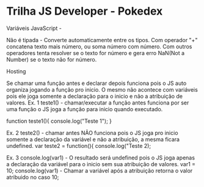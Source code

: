 # Trilha JS Developer - Pokedex


Variáveis JavaScript - 

Não é tipada - Converte automaticamente entre os tipos.
Com operador "+" concatena texto mais número, ou soma número com número. 
Com outros operadores tenta resolver se o texto for número e gera erro NaN(Not a Number) se o texto não for número.

Hosting 

Se chamar uma função antes e declarar depois funciona pois o JS auto organiza jogando a função pro inicio.
O mesmo não acontece com variáveis pois ele joga somente a declaração para o inicio e não a atribuição de valores.
Ex. 1
teste1() - chamar/executar a função antes funciona por ser uma função o JS joga a função para inicio quando executado.

function teste1(){
	console.log("Teste 1");
}

Ex. 2
teste2() - chamar antes NÃO funciona pois o JS joga pro inicio somente a declaração da variável e não a atribuição, a mesma ficara undefined.
var teste2 = function(){
	console.log("Teste 2);

Ex. 3
console.log(var1) - O resultado será undefined pois o JS joga apenas a declaração da variável para o inicio sem sua atribuição de valores. 
var1 = 10;
console.log(var1) - Chamar a variável após a atribuição retorna o valor atribuido no caso 10; 
